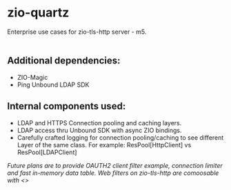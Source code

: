 # zio-quartz

Enterprise use cases for zio-tls-http server - m5.<br><br>

## Additional dependencies:

* ZIO-Magic
* Ping Unbound LDAP SDK

## Internal components used: 

* LDAP and HTTPS Connection pooling and caching layers. 
* LDAP access thru Unbound SDK with async ZIO bindings.
* Carefully crafted logging for connection pooling/caching to see different Layer of the same class.  For example: ResPool[HttpClient] vs ResPool[LDAPClient]

<i>
Future plans are to provide OAUTH2 client filter example, connection limiter and fast in-memory data table. 
Web filters on zio-tls-http are comoosable with <>
</i>  

